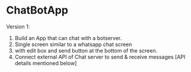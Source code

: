 # ChatBotApp

Version 1:
1. Build an App that can chat with a botserver.
2. Single screen similar to a whatsapp chat screen
3. with edit box and send button at the bottom of the screen.
4. Connect external API of Chat server to send & receive messages [API details
mentioned below]
